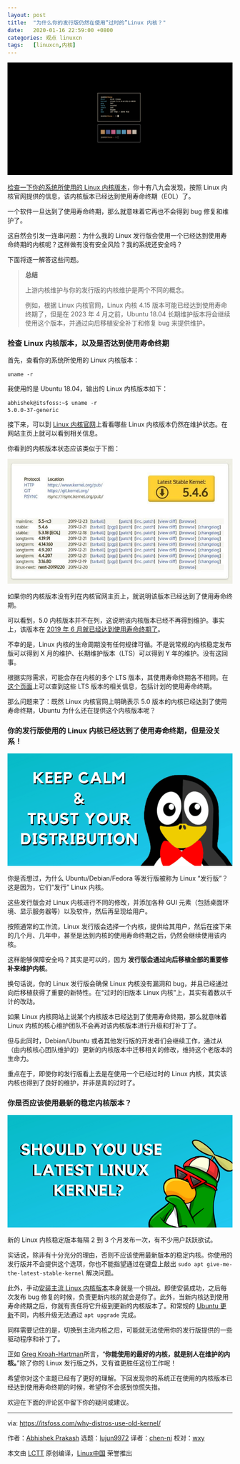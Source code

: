 ```yaml
---
layout: post
title:	"为什么你的发行版仍然在使用“过时的”Linux 内核？"
date:	2020-01-16 22:59:00 +0800 
categories:	观点 linuxcn 
tags:	[linuxcn,内核]
---
```



![](/Asserts/Images/album/202001/16/225806jbqyacu3loolobae.png)


[检查一下你的系统所使用的 Linux 内核版本](https://itsfoss.com/find-which-kernel-version-is-running-in-ubuntu/)，你十有八九会发现，按照 Linux 内核官网提供的信息，该内核版本已经达到使用寿命终期（EOL）了。


一个软件一旦达到了使用寿命终期，那么就意味着它再也不会得到 bug 修复和维护了。


这自然会引发一连串问题：为什么我的 Linux 发行版会使用一个已经达到使用寿命终期的内核呢？这样做有没有安全风险？我的系统还安全吗？


下面将逐一解答这些问题。



> 
> **总结**
> 
> 
> 上游内核维护与你的发行版的内核维护是两个不同的概念。
> 
> 
> 例如，根据 Linux 内核官网，Linux 内核 4.15 版本可能已经达到使用寿命终期了，但是在 2023 年 4 月之前，Ubuntu 18.04 长期维护版本将会继续使用这个版本，并通过向后移植安全补丁和修复 bug 来提供维护。
> 
> 
> 


### 检查 Linux 内核版本，以及是否达到使用寿命终期


首先，查看你的系统所使用的 Linux 内核版本：



```
uname -r
```

我使用的是 Ubuntu 18.04，输出的 Linux 内核版本如下：



```
abhishek@itsfoss:~$ uname -r
5.0.0-37-generic
```

接下来，可以到 [Linux 内核官网](https://www.kernel.org/)上看看哪些 Linux 内核版本仍然在维护状态。在网站主页上就可以看到相关信息。


你看到的内核版本状态应该类似于下图：


![Linux 内核状态](/Asserts/Images/album/202001/16/225934mpeb95byeky59spp.jpg)


如果你的内核版本没有列在内核官网主页上，就说明该版本已经达到了使用寿命终期。


可以看到，5.0 内核版本并不在列，这说明该内核版本已经不再得到维护。事实上，该版本在 [2019 年 6 月就已经达到使用寿命终期了](http://lkml.iu.edu/hypermail/linux/kernel/1906.0/02354.html)。


不幸的是，Linux 内核的生命周期没有任何规律可循。不是说常规的内核稳定发布版可以得到 X 月的维护、长期维护版本（LTS）可以得到 Y 年的维护。没有这回事。


根据实际需求，可能会存在内核的多个 LTS 版本，其使用寿命终期各不相同。在[这个页面](https://www.kernel.org/category/releases.html)上可以查到这些 LTS 版本的相关信息，包括计划的使用寿命终期。


那么问题来了：既然 Linux 内核官网上明确表示 5.0 版本的内核已经达到了使用寿命终期，Ubuntu 为什么还在提供这个内核版本呢？


### 你的发行版使用的 Linux 内核已经达到了使用寿命终期，但是没关系！


![](/Asserts/Images/album/202001/16/225922r6k6jggrj6kj2z8u.png)


你是否想过，为什么 Ubuntu/Debian/Fedora 等发行版被称为 Linux “发行版”？这是因为，它们“发行” Linux 内核。


这些发行版会对 Linux 内核进行不同的修改，并添加各种 GUI 元素（包括桌面环境、显示服务器等）以及软件，然后再呈现给用户。


按照通常的工作流，Linux 发行版会选择一个内核，提供给其用户，然后在接下来的几个月、几年中，甚至是达到内核的使用寿命终期之后，仍然会继续使用该内核。


这样能够保障安全吗？其实是可以的，因为 **发行版会通过向后移植全部的重要修补来维护内核**。


换句话说，你的 Linux 发行版会确保 Linux 内核没有漏洞和 bug，并且已经通过向后移植获得了重要的新特性。在“过时的旧版本 Linux 内核”上，其实有着数以千计的改动。


如果 Linux 内核网站上说某个内核版本已经达到了使用寿命终期，那么就意味着 Linux 内核的核心维护团队不会再对该内核版本进行升级和打补丁了。


但与此同时，Debian/Ubuntu 或者其他发行版的开发者们会继续工作，通过从（由内核核心团队维护的）更新的内核版本中迁移相关的修改，维持这个老版本的生命力。


重点在于，即使你的发行版看上去是在使用一个已经过时的 Linux 内核，其实该内核也得到了良好的维护，并非是真的过时了。


### 你是否应该使用最新的稳定内核版本？


![](/Asserts/Images/album/202001/16/225924xh37qhvppvk333h7.png)


新的 Linux 内核稳定版本每隔 2 到 3 个月发布一次，有不少用户跃跃欲试。


实话说，除非有十分充分的理由，否则不应该使用最新版本的稳定内核。你使用的发行版并不会提供这个选项，你也不能指望通过在键盘上敲出 `sudo apt give-me-the-latest-stable-kernel` 解决问题。


此外，手动[安装主流 Linux 内核版本](https://wiki.ubuntu.com/Kernel/MainlineBuilds)本身就是一个挑战。即使安装成功，之后每次发布 bug 修复的时候，负责更新内核的就会是你了。此外，当新内核达到使用寿命终期之后，你就有责任将它升级到更新的内核版本了。和常规的 [Ubuntu 更新](https://itsfoss.com/update-ubuntu/)不同，内核升级无法通过 `apt upgrade` 完成。


同样需要记住的是，切换到主流内核之后，可能就无法使用你的发行版提供的一些驱动程序和补丁了。


正如 [Greg Kroah-Hartman](https://en.wikipedia.org/wiki/Greg_Kroah-Hartman)所言，“**你能使用的最好的内核，就是别人在维护的内核。**”除了你的 Linux 发行版之外，又有谁更胜任这份工作呢！


希望你对这个主题已经有了更好的理解。下回发现你的系统正在使用的内核版本已经达到使用寿命终期的时候，希望你不会感到惊慌失措。


欢迎在下面的评论区中留下你的疑问或建议。




---


via: <https://itsfoss.com/why-distros-use-old-kernel/>


作者：[Abhishek Prakash](https://itsfoss.com/author/abhishek/) 选题：[lujun9972](https://github.com/lujun9972) 译者：[chen-ni](https://github.com/chen-ni) 校对：[wxy](https://github.com/wxy)


本文由 [LCTT](https://github.com/LCTT/TranslateProject) 原创编译，[Linux中国](https://linux.cn/) 荣誉推出
